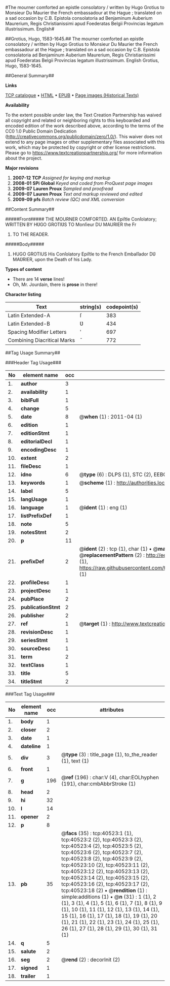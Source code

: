 #The mourner comforted an epistle consolatory / written by Hugo Grotius to Monsieur Du Maurier the French embassadour at the Hague ; translated on a sad occasion by C.B. Epistola consolatoria ad Benjaminum Auberium Maurerium, Regis Christianissimi apud Foederatas Belgii Provincias legatum illustrissimum. English#

##Grotius, Hugo, 1583-1645.##
The mourner comforted an epistle consolatory / written by Hugo Grotius to Monsieur Du Maurier the French embassadour at the Hague ; translated on a sad occasion by C.B.
Epistola consolatoria ad Benjaminum Auberium Maurerium, Regis Christianissimi apud Foederatas Belgii Provincias legatum illustrissimum. English
Grotius, Hugo, 1583-1645.

##General Summary##

**Links**

[TCP catalogue](http://www.ota.ox.ac.uk/tcp/)  • 
[HTML](http://tei.it.ox.ac.uk/tcp/Texts-HTML/free/A42/A42228.html)  • 
[EPUB](http://tei.it.ox.ac.uk/tcp/Texts-EPUB/free/A42/A42228.epub) • 
[Page images (Historical Texts)](https://historicaltexts.jisc.ac.uk/eebo-07933705e)

**Availability**

To the extent possible under law, the Text Creation Partnership has waived all copyright and related or neighboring rights to this keyboarded and encoded edition of the work described above, according to the terms of the CC0 1.0 Public Domain Dedication (http://creativecommons.org/publicdomain/zero/1.0/). This waiver does not extend to any page images or other supplementary files associated with this work, which may be protected by copyright or other license restrictions. Please go to https://www.textcreationpartnership.org/ for more information about the project.

**Major revisions**

1. __2007-12__ __TCP__ *Assigned for keying and markup*
1. __2008-01__ __SPi Global__ *Keyed and coded from ProQuest page images*
1. __2009-07__ __Lauren Proux__ *Sampled and proofread*
1. __2009-07__ __Lauren Proux__ *Text and markup reviewed and edited*
1. __2009-09__ __pfs__ *Batch review (QC) and XML conversion*

##Content Summary##

#####Front#####
THE MOURNER COMFORTED. AN Epiſtle Conſolatory; WRITTEN BY HƲGO GROTIƲS TO Monſieur DU MAURIER the Fr
1. TO THE READER.

#####Body#####

1. HUGO GROTIUS His Conſolatory Epiſtle to the French Embaſſador DƲ MAƲRIER, upon the Death of his Lady.

**Types of content**

  * There are 14 **verse** lines!
  * Oh, Mr. Jourdain, there is **prose** in there!

**Character listing**


|Text|string(s)|codepoint(s)|
|---|---|---|
|Latin Extended-A|ſ|383|
|Latin Extended-B|Ʋ|434|
|Spacing             Modifier Letters|ʹ|697|
|Combining             Diacritical Marks|̄|772|

##Tag Usage Summary##

###Header Tag Usage###

|No|element name|occ|attributes|
|---|---|---|---|
|1.|__author__|3||
|2.|__availability__|1||
|3.|__biblFull__|1||
|4.|__change__|5||
|5.|__date__|8| @__when__ (1) : 2011-04 (1)|
|6.|__edition__|1||
|7.|__editionStmt__|1||
|8.|__editorialDecl__|1||
|9.|__encodingDesc__|1||
|10.|__extent__|2||
|11.|__fileDesc__|1||
|12.|__idno__|6| @__type__ (6) : DLPS (1), STC (2), EEBO-CITATION (1), OCLC (1), VID (1)|
|13.|__keywords__|1| @__scheme__ (1) : http://authorities.loc.gov/ (1)|
|14.|__label__|5||
|15.|__langUsage__|1||
|16.|__language__|1| @__ident__ (1) : eng (1)|
|17.|__listPrefixDef__|1||
|18.|__note__|5||
|19.|__notesStmt__|2||
|20.|__p__|11||
|21.|__prefixDef__|2| @__ident__ (2) : tcp (1), char (1)  •  @__matchPattern__ (2) : ([0-9\-]+):([0-9IVX]+) (1), (.+) (1)  •  @__replacementPattern__ (2) : http://eebo.chadwyck.com/downloadtiff?vid=$1&page=$2 (1), https://raw.githubusercontent.com/textcreationpartnership/Texts/master/tcpchars.xml#$1 (1)|
|22.|__profileDesc__|1||
|23.|__projectDesc__|1||
|24.|__pubPlace__|2||
|25.|__publicationStmt__|2||
|26.|__publisher__|2||
|27.|__ref__|1| @__target__ (1) : http://www.textcreationpartnership.org/docs/. (1)|
|28.|__revisionDesc__|1||
|29.|__seriesStmt__|1||
|30.|__sourceDesc__|1||
|31.|__term__|2||
|32.|__textClass__|1||
|33.|__title__|5||
|34.|__titleStmt__|2||


###Text Tag Usage###

|No|element name|occ|attributes|
|---|---|---|---|
|1.|__body__|1||
|2.|__closer__|2||
|3.|__date__|1||
|4.|__dateline__|1||
|5.|__div__|3| @__type__ (3) : title_page (1), to_the_reader (1), text (1)|
|6.|__front__|1||
|7.|__g__|196| @__ref__ (196) : char:V (4), char:EOLhyphen (191), char:cmbAbbrStroke (1)|
|8.|__head__|2||
|9.|__hi__|32||
|10.|__l__|14||
|11.|__opener__|2||
|12.|__p__|8||
|13.|__pb__|35| @__facs__ (35) : tcp:40523:1 (1), tcp:40523:2 (2), tcp:40523:3 (2), tcp:40523:4 (2), tcp:40523:5 (2), tcp:40523:6 (2), tcp:40523:7 (2), tcp:40523:8 (2), tcp:40523:9 (2), tcp:40523:10 (2), tcp:40523:11 (2), tcp:40523:12 (2), tcp:40523:13 (2), tcp:40523:14 (2), tcp:40523:15 (2), tcp:40523:16 (2), tcp:40523:17 (2), tcp:40523:18 (2)  •  @__rendition__ (1) : simple:additions (1)  •  @__n__ (31) : 1 (1), 2 (1), 3 (1), 4 (1), 5 (1), 6 (1), 7 (1), 8 (1), 9 (1), 10 (1), 11 (1), 12 (1), 13 (1), 14 (1), 15 (1), 16 (1), 17 (1), 18 (1), 19 (1), 20 (1), 21 (1), 22 (1), 23 (1), 24 (1), 25 (1), 26 (1), 27 (1), 28 (1), 29 (1), 30 (1), 31 (1)|
|14.|__q__|5||
|15.|__salute__|2||
|16.|__seg__|2| @__rend__ (2) : decorInit (2)|
|17.|__signed__|1||
|18.|__trailer__|1||
